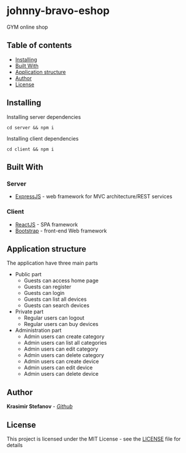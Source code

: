 # johnny-bravo-eshop

GYM online shop

## Table of contents

- [Installing](#installing)
- [Built With](#built-with)
- [Application structure](#application-structure)
- [Author](#author)
- [License](#license)

## Installing

Installing server dependencies

```
cd server && npm i
```

Installing client dependencies

```
cd client && npm i
```

## Built With

### Server
* [ExpressJS](https://github.com/expressjs/express) - web framework for MVC architecture/REST services

### Client
* [ReactJS](https://github.com/facebook/react) - SPA framework
* [Bootstrap](https://github.com/twbs/bootstrap) - front-end Web framework

## Application structure
The application have three main parts

* Public part
	* Guests can access home page
	* Guests can register
	* Guests can login
	* Guests can list all devices
	* Guests can search devices 
* Private part
	* Regular users can logout
	* Regular users can buy devices
* Administration part
	* Admin users can create category
	* Admin users can list all categories
	* Admin users can edit category
	* Admin users can delete category
	* Admin users can create device
	* Admin users can edit device
	* Admin users can delete device

## Author

**Krasimir Stefanov** - [*Github*](https://github.com/kraskoo/)

## License

This project is licensed under the MIT License - see the [LICENSE](LICENSE) file for details